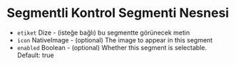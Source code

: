 # Segmentli Kontrol Segmenti Nesnesi

* `etiket` Dize - (isteğe bağlı) bu segmentte görünecek metin
* `icon` NativeImage - (optional) The image to appear in this segment
* `enabled` Boolean - (optional) Whether this segment is selectable. Default: true